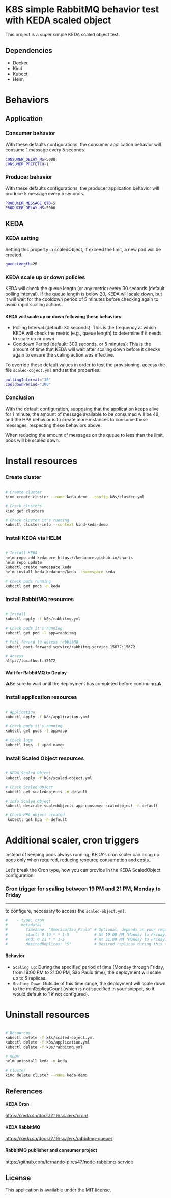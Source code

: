 # K8S simple RabbitMQ behavior test with KEDA scaled object 
This project is a super simple KEDA scaled object test.

## Dependencies

* Docker
* Kind
* Kubectl
* Helm

# Behaviors

## Application 

### Consumer behavior

With these defaults configurations, the consumer application behavior will consume 1 message every 5 seconds.

```bash
CONSUMER_DELAY_MS=5000
CONSUMER_PREFETCH=1
```

### Producer behavior

With these defaults configurations, the producer application behavior will produce 5 message every 5 seconds.

```bash
PRODUCER_MESSAGE_QTD=5
PRODUCER_DELAY_MS=5000
```

## KEDA 

### KEDA setting

Setting this property in scaledObject, if exceed the limit, a new pod will be created. 

```bash
queueLength=20
```

### KEDA scale up or down policies

KEDA will check the queue length (or any metric) every 30 seconds (default polling interval). If the queue length is below 20, KEDA will scale down, but it will wait for the cooldown period of 5 minutes before checking again to avoid rapid scaling actions.

#### KEDA will scale up or down following these behaviors:

* Polling Interval (default: 30 seconds): This is the frequency at which KEDA will check the metric (e.g., queue length) to determine if it needs to scale up or down.
* Cooldown Period (default: 300 seconds, or 5 minutes): This is the amount of time that KEDA will wait after scaling down before it checks again to ensure the scaling action was effective.

To override these default values in order to test the provisioning, access the file `scaled-object.yml` and set the properties:

```bash
pollingInterval="30"
cooldownPeriod="300"
```

### Conclusion

With the default configuration, supposing that the application keeps alive for 1 minute, the amount of message available to be consumed will be 48, and the HPA behavior is to create more instances to consume these messages, respecting these behaviors above.

When reducing the amount of messages on the queue to less than the limit, pods will be scaled down.

# Install resources

### Create cluster

```bash

# Create cluster
kind create cluster --name keda-demo --config k8s/cluster.yml

# Check clusters
kind get clusters

# Check cluster it's running
kubectl cluster-info --context kind-keda-demo

```

### Install KEDA via HELM

```bash

# Install KEDA
helm repo add kedacore https://kedacore.github.io/charts
helm repo update
kubectl create namespace keda
helm install keda kedacore/keda --namespace keda

# Check pods running
kubectl get pods -n keda

```

### Install RabbitMQ resources

```bash

# Install
kubectl apply -f k8s/rabbitmq.yml

# Check pods it's running
kubectl get pod -l app=rabbitmq

# Port foward to access rabbitMQ
kubectl port-forward service/rabbitmq-service 15672:15672

# Access
http://localhost:15672

```

#### Wait for RabbitMQ to Deploy

⚠️Be sure to wait until the deployment has completed before continuing.⚠️

### Install application resources

```bash

# Application
kubectl apply -f k8s/application.yaml

# Check pods it's running 
kubectl get pods -l app=app

# Check logs 
kubectl logs -f <pod-name>

```

### Install Scaled Object resources

```bash

# KEDA Scaled Object 
kubectl apply -f k8s/scaled-object.yml

# Check Scaled Object
kubectl get scaledobjects -n default

# Info Scaled Object
kubectl describe scaledobjects app-consumer-scaledobject -n default

# Check HPA object created
 kubectl get hpa -n default
```

# Additional scaler, cron triggers 

Instead of keeping pods always running, KEDA's cron scaler can bring up pods only when required, reducing resource consumption and costs.

Let's break the Cron type, how you can provide in the KEDA ScaledObject configuration.

### Cron trigger for scaling between 19 PM and 21 PM, Monday to Friday
---
to configure, necessary to access the `scaled-object.yml`.

```bash
#    - type: cron
#      metadata:
#        timezone: "America/Sao_Paulo" # Optional, depends on your requirement
#        start: 0 19 * * 1-5           # At 19:00 PM (Monday to Friday)
#        end: 0 21 * * 1-5             # At 21:00 PM (Monday to Friday)
#        desiredReplicas: "5"          # Desired replicas during this time
```

#### Behavior 

* `Scaling Up`: During the specified period of time (Monday through Friday, from 19:00 PM to 21:00 PM, São Paulo time), the deployment will scale up to 5 replicas.
* `Scaling Down`: Outside of this time range, the deployment will scale down to the minReplicaCount (which is not specified in your snippet, so it would default to 1 if not configured).

# Uninstall resources

```bash

# Resources
kubectl delete -f k8s/scaled-object.yml
kubectl delete -f k8s/application.yml
kubectl delete -f k8s/rabbitmq.yml

# KEDA
helm uninstall keda -n keda

# Cluster
kind delete cluster --name keda-demo

```

## References

#### KEDA Cron
https://keda.sh/docs/2.16/scalers/cron/

#### KEDA RabbitMQ
https://keda.sh/docs/2.16/scalers/rabbitmq-queue/

#### RabbitMQ publisher and consumer project 
https://github.com/fernando-pires47/node-rabbitmq-service

## License

This application is available under the
[MIT license](https://opensource.org/licenses/MIT).
